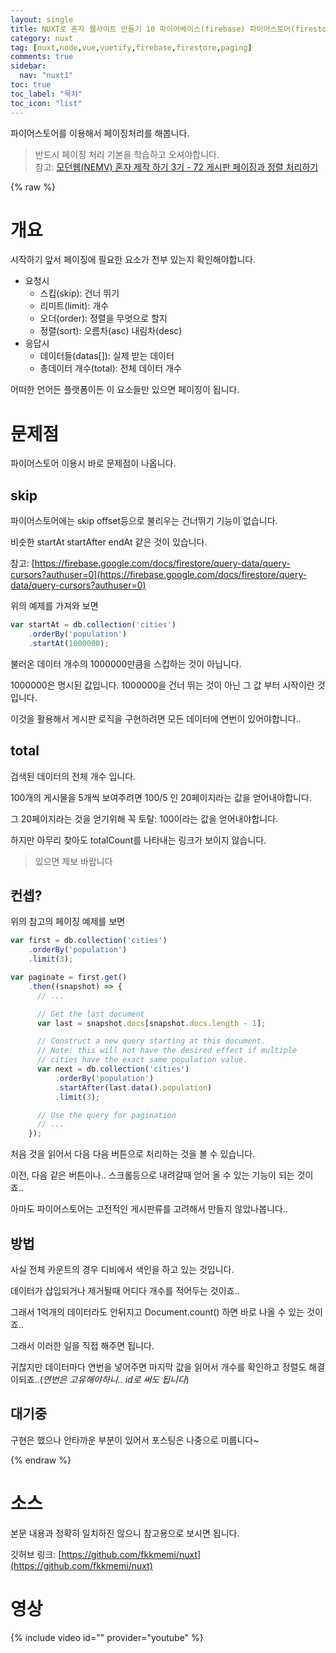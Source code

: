 ```yaml
---
layout: single
title: NUXT로 혼자 웹사이트 만들기 10 파이어베이스(firebase) 파이어스토어(firestore) 페이징(paging)처리하기
category: nuxt
tag: [nuxt,node,vue,vuetify,firebase,firestore,paging]
comments: true
sidebar:
  nav: "nuxt1"
toc: true
toc_label: "목차"
toc_icon: "list"
---
```


파이어스토어를 이용해서 페이징처리를 해봅니다.

> 반드시 페이징 처리 기본을 학습하고 오셔야합니다.  
참고: [모던웹(NEMV) 혼자 제작 하기 3기 - 72 게시판 페이징과 정렬 처리하기](/nemv/nemv-072-board-paging/)

{% raw %}
# 개요

시작하기 앞서 페이징에 필요한 요소가 전부 있는지 확인해야합니다.

- 요청시
    - 스킵(skip): 건너 뛰기
    - 리미트(limit): 개수
    - 오더(order): 정렬을 무엇으로 할지
    - 정렬(sort): 오름차(asc) 내림차(desc)
- 응답시
    - 데이터들(datas[]): 실제 받는 데이터
    - 총데이터 개수(total): 전체 데이터 개수
    
어떠한 언어든 플랫폼이든 이 요소들만 있으면 페이징이 됩니다.

# 문제점

파이어스토어 이용시 바로 문제점이 나옵니다.

## skip

파이어스토어에는 skip offset등으로 불리우는 건너뛰기 기능이 없습니다.

비슷한 startAt startAfter endAt 같은 것이 있습니다.

참고: [https://firebase.google.com/docs/firestore/query-data/query-cursors?authuser=0](https://firebase.google.com/docs/firestore/query-data/query-cursors?authuser=0)

위의 예제를 가져와 보면

```javascript
var startAt = db.collection('cities')
    .orderBy('population')
    .startAt(1000000);
```

불러온 데이터 개수의 1000000만큼을 스킵하는 것이 아닙니다.

1000000은 명시된 값입니다. 1000000을 건너 뛰는 것이 아닌 그 값 부터 시작이란 것입니다.

이것을 활용해서 게시판 로직을 구현하려면 모든 데이터에 연번이 있어야합니다..

## total

검색된 데이터의 전체 개수 입니다.

100개의 게시물을 5개씩 보여주려면 100/5 인 20페이지라는 값을 얻어내야합니다.

그 20페이지라는 것을 얻기위해 꼭 토탈: 100이라는 값을 얻어내야합니다.

하지만 아무리 찾아도 totalCount를 나타내는 링크가 보이지 않습니다.

> 있으면 제보 바랍니다

## 컨셉?

위의 참고의 페이징 예제를 보면

```javascript
var first = db.collection('cities')
    .orderBy('population')
    .limit(3);

var paginate = first.get()
    .then((snapshot) => {
      // ...

      // Get the last document
      var last = snapshot.docs[snapshot.docs.length - 1];

      // Construct a new query starting at this document.
      // Note: this will not have the desired effect if multiple
      // cities have the exact same population value.
      var next = db.collection('cities')
          .orderBy('population')
          .startAfter(last.data().population)
          .limit(3);

      // Use the query for pagination
      // ...
    });
```

처음 것을 읽어서 다음 다음 버튼으로 처리하는 것을 볼 수 있습니다.

이전, 다음 같은 버튼이나.. 스크롤등으로 내려갈때 얻어 올 수 있는 기능이 되는 것이죠..

아마도 파이어스토어는 고전적인 게시판류를 고려해서 만들지 않았나봅니다..

## 방법

사실 전체 카운트의 경우 디비에서 색인을 하고 있는 것입니다.

데이터가 삽입되거나 제거될때 어디다 개수를 적어두는 것이죠..

그래서 1억개의 데이터라도 안뒤지고 Document.count() 하면 바로 나올 수 있는 것이죠..

그래서 이러한 일을 직접 해주면 됩니다.

귀찮지만 데이터마다 연번을 넣어주면 마지막 값을 읽어서 개수를 확인하고 정렬도 해결이되죠..(_연번은 고유해야하니.. id로 써도 됩니다_)

## 대기중

구현은 했으나 안타까운 부분이 있어서 포스팅은 나중으로 미룹니다~

{% endraw %}

# 소스

본문 내용과 정확히 일치하진 않으니 참고용으로 보시면 됩니다.

깃허브 링크: [https://github.com/fkkmemi/nuxt](https://github.com/fkkmemi/nuxt)

# 영상

{% include video id="" provider="youtube" %}
